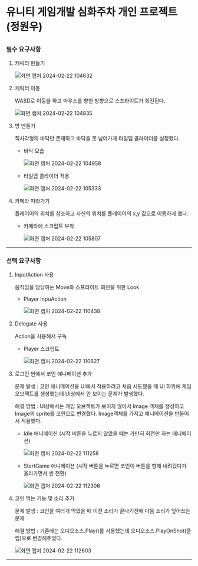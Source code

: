 # 유니티 게임개발 심화주차 개인 프로젝트 (정원우)

## 

### 필수 요구사항

1. 캐릭터 만들기
   
    ![화면 캡처 2024-02-22 104632](https://github.com/klik075/ScreenChange_wonwoo/assets/54103715/b9a22362-adc1-4b46-879d-34d04d5cc529)

2. 캐릭터 이동

   WASD로 이동을 하고 마우스를 향한 방향으로 스프라이트가 회전된다.

     ![화면 캡처 2024-02-22 104835](https://github.com/klik075/ScreenChange_wonwoo/assets/54103715/7da1d50f-9979-4dc5-ae1a-dc61a01bae26)

3. 방 만들기

    직사각형의 바닥만 존재하고 바닥을 못 넘어가게 타일맵 콜라이더를 설정헸다.

    * 바닥 모습
    
      ![화면 캡처 2024-02-22 104958](https://github.com/klik075/ScreenChange_wonwoo/assets/54103715/769489e7-e445-4a17-b40a-3a2468750501)

    * 타일맵 콜라이더 적용
    
      ![화면 캡처 2024-02-22 105333](https://github.com/klik075/ScreenChange_wonwoo/assets/54103715/a0167e35-d12e-4215-ab43-ea4970957119)

4. 카메라 따라가기

    플레이어의 위치를 참조하고 자신의 위치를 플레이어의 x,y 값으로 이동하게 했다.

      * 카메라에 스크립트 부착

        ![화면 캡처 2024-02-22 105807](https://github.com/klik075/ScreenChange_wonwoo/assets/54103715/24b7cad0-ec90-4412-9098-8b4be1f507da)
---
### 선택 요구사항

1. InputAction 사용

   움직임을 담당하는 Move와 스프라이트 회전을 위한 Look

   * Player InpuAction

      ![화면 캡처 2024-02-22 110438](https://github.com/klik075/ScreenChange_wonwoo/assets/54103715/000b4dca-b9df-4130-a16c-7d0d56cef036)

2. Delegate 사용

   Action을 사용해서 구독

   * Player 스크립트

     ![화면 캡처 2024-02-22 110827](https://github.com/klik075/ScreenChange_wonwoo/assets/54103715/4d8cbdc0-dd25-48e3-a9b6-45b6f61cd2ac)

3. 로그인 씬에서 코인 애니메이션 추가

   문제 발생 : 코인 애니메이션을 UI에서 적용하려고 처음 시도했을 때 UI 하위에 게임 오브젝트를 생성했는데 UI상에서 안 보이는 문제가 발생했다.

   해결 방법 : UI상에서는 게임 오브젝트가 보이지 않아서 Image 객체를 생성하고 Image의 sprite를 코인으로 변경했다. Image객체를 가지고 애니메이션을 만들어서 적용했다.  

   * Idle 애니메이션 (시작 버튼을 누르지 않았을 때는 가만히 회전만 하는 애니메이션)
   
     ![화면 캡처 2024-02-22 111258](https://github.com/klik075/ScreenChange_wonwoo/assets/54103715/6a96f6f9-bae8-4306-a928-2e694e1e39aa)

   * StartGame 애니메이션 (시작 버튼을 누르면 코인이 버튼을 향해 내려갔다가 올라가면서 씬 전환)

     ![화면 캡처 2024-02-22 112306](https://github.com/klik075/ScreenChange_wonwoo/assets/54103715/b7e0f7ab-2b0d-4ee0-8e75-2f3aa6f83dd8)

4. 코인 먹는 기능 및 소리 추가

    문제 발생 : 코인을 여러개 먹었을 때 이전 소리가 끝나기전에 다음 소리가 덮어쓰는 문제

    해결 방법 : 기존에는 오디오소스.Play()를 사용했는데 오디오소스.PlayOnShot(클립)으로 변경해주었다.

   ![화면 캡처 2024-02-22 112603](https://github.com/klik075/ScreenChange_wonwoo/assets/54103715/c62f798f-0952-45f1-bfc2-20850f19459e)
---

